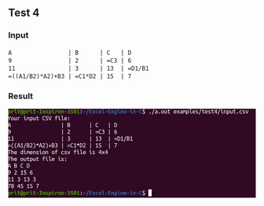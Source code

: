 ## Test 4

### Input

```
A                | B      | C   | D 
9                | 2      | =C3 | 6
11               | 3      | 13  | =D1/B1
=((A1/B2)*A2)+B3 | =C1*D2 | 15  | 7
```

### Result

<img src = "../../assets/test4.jpeg" alt="Test 4 results available in assets folder">